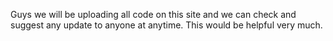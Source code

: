 Guys we will be uploading all code on this site and we can check and suggest any update to anyone at anytime. This would be helpful very much.
